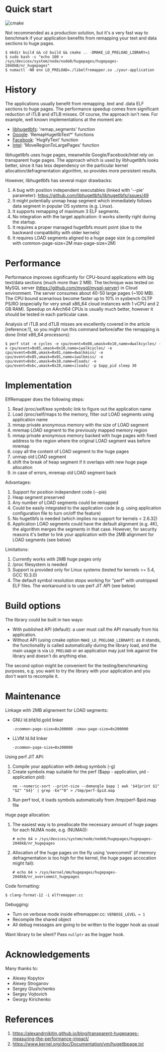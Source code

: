 # Quick start
![cmake](https://github.com/dmitriy-philimonov/elfremapper/actions/workflows/cmake.yml/badge.svg?branch=main)

Not recommended as a production solution, but it's a very fast way to benchmark if your application benefits from remapping your text and data sections to huge pages.

```shell
$ mkdir build && cd build && cmake .. -DMAKE_LD_PRELOAD_LIBRARY=1
$ sudo bash -c "echo 100 > /sys/devices/system/node/node0/hugepages/hugepages-2048kB/nr_hugepages"
$ numactl -N0 env LD_PRELOAD=./libelfremapper.so ./your-application
```

# History

The applications usually benefit from remapping .text and .data ELF sections to huge pages. The performance speedup comes from significant reduction of iTLB and dTLB misses. Of course, the approach isn't new. For example, well known implementations at the moment are:
  * [libhugetlbfs](https://github.com/libhugetlbfs/libhugetlbfs/blob/master/elflink.c): 'remap_segments' function
  * [Google](https://chromium.googlesource.com/chromium/src/+/refs/heads/master/chromeos/hugepage_text/hugepage_text.cc): 'RemapHugetlbText*' functions
  * [Facebook](https://github.com/facebook/hhvm/blob/master/hphp/runtime/base/program-functions.cpp): 'HugifyText' function
  * [Intel](https://github.com/intel/iodlr/blob/master/large_page-c/large_page.c): 'MoveRegionToLargePages' function

libhugetlbfs uses huge pages, meanwhile Google/Facebook/Intel rely on transparent huge pages. The approach which is used by libhugetlbfs looks better, since it has less dependency on the particular kernel allocation/defragmentation algorithm, so provides more persistent results.

However, libhugetlbfs has several major drawbacks:
1. A bug with position independent executables (linked with '--pie' parameter): https://github.com/libhugetlbfs/libhugetlbfs/issues/49
2. It might potentially unmap heap segment which immediately follows data segment in popular OS systems (e.g. Linux).
3. It supports remapping of maximum 3 ELF segments.
4. No integration with the target application: it works silently right during the startup.
5. It requires a proper managed hugetlbfs mount point (due to the backward compatibility with older kernels)
6. It requires LOAD segments aligned to a huge page size (e.g.compiled with common-page-size=2M max-page-size=2M)

# Performance

Performance improves significantly for CPU-bound applications with big text/data sections (much more than 2 MB).  The technique was tested on MySQL server (https://github.com/mysql/mysql-server) in Cloud environment. The server consumes about 40-50 large pages (~100 MB). The CPU bound scenarious become faster up to 10% in sysbench OLTP PS/RO (especially for very small x86_64 cloud instances with 1 vCPU and 2 GB RAM). Speedup on AArch64 CPUs is usually much better, however it should be tested in each particular case.

Analysis of iTLB and dTLB misses are excellently covered in the article [reference:1], so you might run this command before/after the remapping is done (Intel x86_64 processors):
```shell
$ perf stat -e cycles -e cpu/event=0x08,umask=0x10,name=dwalkcycles/ -e cpu/event=0x85,umask=0x10,name=iwalkcycles/ -e cpu/event=0x08,umask=0x01,name=dwalkmiss/ -e cpu/event=0x85,umask=0x01,name=iwalkmiss/ -e cpu/event=0xbc,umask=0x18,name=dloads/ -e cpu/event=0xbc,umask=0x28,name=iloads/ -p $app_pid sleep 30
```

# Implementation

ElfRemapper does the following steps:
1. Read /proc/self/exe symbolic link to figure out the application name
2. Load /proc/self/maps to the memory, filter out LOAD segments using application name
3. mmap private anonymous memory with the size of LOAD segment
4. mremap LOAD segment to the previously mapped memory region
5. mmap private anonymous memory backed with huge pages with fixed address to the region where the original LOAD segment was before mremap
6. copy all the content of LOAD segment to the huge pages
7. unmap old LOAD segment
8. shift the break of heap segment if it overlaps with new huge page allocation
9. in case of errors, mremap old LOAD segment back

Advantages:
1. Support for position independent code (--pie)
2. Heap segment preserved
3. Any number of LOAD segments could be remapped
4. Could be easily integrated to the application code (e.g. using application configuration file to turn on/off the feature)
5. No hugetlbfs is needed (which implies no support for kernels < 2.6.32)
6. Application LOAD segments could have the default alignment (e.g. 4K), the algorithm merges the segments in that case. However, for security reasons it's better to link your application with the 2MB alignment for LOAD segments (see below)

Limitations:
1. Currently works with 2MB huge pages only
2. /proc filesystem is needed
3. Support is provided only for Linux systems (tested for kernels >= 5.4, GCC 10.3.0)
4. The default symbol resolution stops working for "perf" with unstripped ELF files. The workaround is to use perf JIT API (see below)

# Build options

The library could be built in two ways:
* With published API (default): a user must call the API manually from his application.
* Without API (using cmake option `MAKE_LD_PRELOAD_LIBRARY`): as it stands, the functionality is called automatically during the library load, and the main usage is via `LD_PRELOAD` or an application may just link against the library and doesn't do anything else.

The second option might be convenient for the testing/benchmarking purposes, e.g. you want to try the library with your application and you don't want to recompile it.

# Maintenance

Linkage with 2MB alignement for LOAD segments:
* GNU ld.bfd/ld.gold linker
  ```
  -zcommon-page-size=0x200000 -zmax-page-size=0x200000
  ```
* LLVM ld.lld linker
  ```
  -zcommon-page-size=0x200000
  ```

Using perf JIT API:
1. Compile your application with debug symbols (-g)
2. Create symbols map suitable for the perf ($app - application, pid - application pid):
   ```
   nm --numeric-sort --print-size --demangle $app | awk '$4{print $1" "$2" "$4}' | grep -Ee"^0" > /tmp/perf-$pid.map
   ```
3. Run perf tool, it loads symbols automatically from /tmp/perf-$pid.map file

Huge page allocation:
1. The easiest way is to preallocate the necessary amount of huge pages for each NUMA node, e.g. (NUMA0):
   ```
   # echo 64 > /sys/devices/system/node/node0/hugepages/hugepages-2048kB/nr_hugepages
   ```
2. Allocation of the huge pages on the fly using 'overcommit' (if memory defragmentation is too high for the kernel, the huge pages accocation might fail):
   ```
   # echo 64 > /sys/kernel/mm/hugepages/hugepages-2048kB/nr_overcommit_hugepages
   ```

Code formatting:
```
$ clang-format-12 -i elfremapper.cc
```

Debugging:
* Turn on verbose mode inside elfremapper.cc: `VERBOSE_LEVEL = 1`
* Recompile the shared object
* All debug messages are going to be written to the logger hook as usual

Want library to be silent? Pass `nullptr` as the logger hook.


# Acknowledgements

Many thanks to:
* Alexey Kopytov
* Alexey Stroganov
* Sergey Glushchenko
* Sergey Vojtovich
* Georgy Kirichenko

# References

1. https://alexandrnikitin.github.io/blog/transparent-hugepages-measuring-the-performance-impact/
2. https://www.kernel.org/doc/Documentation/vm/hugetlbpage.txt